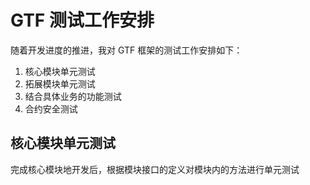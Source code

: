 # GTF 测试工作安排

随着开发进度的推进，我对 GTF 框架的测试工作安排如下：
1. 核心模块单元测试
2. 拓展模块单元测试
3. 结合具体业务的功能测试
4. 合约安全测试

## 核心模块单元测试
完成核心模块地开发后，根据模块接口的定义对模块内的方法进行单元测试

